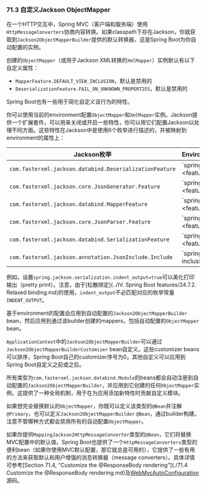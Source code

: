 ### 71.3 自定义Jackson ObjectMapper

在一个HTTP交互中，Spring MVC（客户端和服务端）使用`HttpMessageConverters`协商内容转换。如果classpath下存在Jackson，你就获取到`Jackson2ObjectMapperBuilder`提供的默认转换器，这是Spring Boot为你自动配置的实例。

创建的`ObjectMapper`（或用于Jackson XML转换的`XmlMapper`）实例默认有以下自定义属性：

- `MapperFeature.DEFAULT_VIEW_INCLUSION`，默认是禁用的
- `DeserializationFeature.FAIL_ON_UNKNOWN_PROPERTIES`，默认是禁用的

Spring Boot也有一些用于简化自定义该行为的特性。

你可以使用当前的environment配置`ObjectMapper`和`XmlMapper`实例。Jackson提供一个扩展套件，可以用来关闭或开启一些特性，你可以用它们配置Jackson以处理不同方面。这些特性在Jackson中是使用6个枚举进行描述的，并被映射到environment的属性上：

|Jackson枚举|Environment属性|
|------|:-------|
|`com.fasterxml.jackson.databind.DeserializationFeature`|`spring.jackson.deserialization.<feature_name>=true|false`|
|`com.fasterxml.jackson.core.JsonGenerator.Feature`|`spring.jackson.generator.<feature_name>=true|false`|
|`com.fasterxml.jackson.databind.MapperFeature`|`spring.jackson.mapper.<feature_name>=true|false`|
|`com.fasterxml.jackson.core.JsonParser.Feature`|`spring.jackson.parser.<feature_name>=true|false`|
|`com.fasterxml.jackson.databind.SerializationFeature`|`spring.jackson.serialization.<feature_name>=true|false`|
|`com.fasterxml.jackson.annotation.JsonInclude.Include`|`spring.jackson.serialization-inclusion=always|non_null|non_absent|non_default|non_empty`|

例如，设置`spring.jackson.serialization.indent_output=true`可以美化打印输出（pretty print）。注意，由于[松散绑定](../IV. Spring Boot features/24.7.2. Relaxed binding.md)的使用，`indent_output`不必匹配对应的枚举常量`INDENT_OUTPUT`。

基于environment的配置会应用到自动配置的`Jackson2ObjectMapperBuilder` bean，然后应用到通过该builder创建的mappers，包括自动配置的`ObjectMapper` bean。

`ApplicationContext`中的`Jackson2ObjectMapperBuilder`可以通过`Jackson2ObjectMapperBuilderCustomizer` bean自定义。这些customizer beans可以排序，Spring Boot自己的customizer序号为0，其他自定义可以应用到Spring Boot自定义之前或之后。

所有类型为`com.fasterxml.jackson.databind.Module`的beans都会自动注册到自动配置的`Jackson2ObjectMapperBuilder`，并应用到它创建的任何`ObjectMapper`实例。这提供了一种全局机制，用于在为应用添加新特性时贡献自定义模块。

如果想完全替换默认的`ObjectMapper`，你既可以定义该类型的`@Bean`并注解`@Primary`，也可以定义`Jackson2ObjectMapperBuilder` `@Bean`，通过builder构建。注意不管哪种方式都会禁用所有的自动配置`ObjectMapper`。

如果你提供`MappingJackson2HttpMessageConverter`类型的`@Bean`，它们将替换MVC配置中的默认值。Spring Boot也提供了一个`HttpMessageConverters`类型的便利bean（如果你使用MVC默认配置，那它就总是可用的），它提供了一些有用的方法来获取默认和用户增强的消息转换器（message converters）。具体详情可参考[Section 71.4, “Customize the @ResponseBody rendering”](./71.4 Customize the @ResponseBody rendering.md)及[WebMvcAutoConfiguration](https://github.com/spring-projects/spring-boot/tree/v1.4.1.RELEASE/spring-boot-autoconfigure/src/main/java/org/springframework/boot/autoconfigure/web/WebMvcAutoConfiguration.java)源码。

